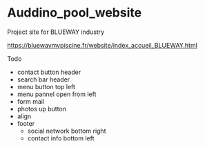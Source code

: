# Auddino_pool_website
Project site for BLUEWAY industry 

https://bluewaymvpiscine.fr/website/index_accueil_BLUEWAY.html

Todo
  - contact button header
  - search bar header
  - menu button top left
  - menu pannel open from left
  - form mail
  - photos up button
  - align
  - footer
      - social network bottom right
      - contact info bottom left

